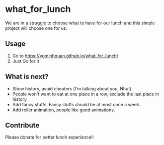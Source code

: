 # what_for_lunch
We are in a struggle to choose what to have for our lunch and this simple project will choose one for us.

## Usage
1. Go to https://vominhquan.github.io/what_for_lunch/
2. Just Go for it

## What is next?
* Show history, avoid cheaters (I'm talking about you, Nhut).
* People won't want to eat at one place in a row, exclude the last place in history.
* Add fancy stuffs. Fancy stuffs should be at most once a week. 
* Add roller animation, people like good animations.

## Contribute
Please donate for better lunch experience!!
